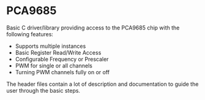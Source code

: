 # PCA9685
Basic C driver/library providing access to the PCA9685 chip with the following features:
- Supports multiple instances
- Basic Register Read/Write Access
- Configurable Frequency or Prescaler
- PWM for single or all channels
- Turning PWM channels fully on or off

The header files contain a lot of description and documentation to guide the user through the basic steps.